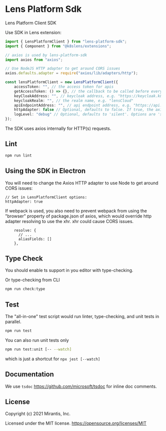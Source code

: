 # Lens Platform Sdk

Lens Platform Client SDK

Use SDK in Lens extension:

```ts
import { LensPlatformClient } from "lens-platform-sdk";
import { Component } from "@k8slens/extensions";

// axios is used by lens-platform-sdk
import axios from "axios";

// Use NodeJS HTTP adapter to get around CORS issues
axios.defaults.adapter = require("axios/lib/adapters/http");

const lensPlatformClient = new LensPlatformClient({
    accessToken: "", // the access token for apis
    getAccessToken: () => {}, // the callback to be called before every request, useful if the access token needs to be renew often.
    keyCloakAddress: "", // keycloak address, e.g. "https://keycloak.k8slens.dev"
    keycloakRealm: "", // the realm name, e.g. "lensCloud" 
    apiEndpointAddress: "", // api endpoint address, e.g. "https://api.k8slens.dev"
    httpAdapter: false // Optional, defaults to false. If true, the axios HTTP adapter is used instead of xhr
    logLevel: "debug" // Optional, defaults to 'silent'. Options are 'silent' | 'debug' | 'error'
});
```

The SDK uses axios internally for HTTP(s) requests.

## Lint

```bash
npm run lint
```

## Using the SDK in Electron

You will need to change the Axios HTTP adapter to use Node to get around CORS issues:
```
// Set in LensPlatformClient options:
httpAdapter: true
```

If webpack is used, you also need to prevent webpack from using the "browser" property of package.json of axios, which would override http adapter resolving to use the xhr. xhr could cause CORS issues.

```
    resolve: {
      // ...
      aliasFields: []
    },
```

## Type Check

You should enable ts support in you editor with type-checking.

Or type-checking from CLI

```bash
npm run check:type
```

## Test

The "all-in-one" test script would run linter, type-checking, and unit tests in parallel.

```bash
npm run test
```

You can also run unit tests only

```bash
npm run test:unit [-- --watch]
```

which is just a shortcut for `npx jest [--watch]`

## Documentation

We use `tsdoc` <https://github.com/microsoft/tsdoc> for inline doc comments.

## License

Copyright (c) 2021 Mirantis, Inc.

Licensed under the MIT license.
<https://opensource.org/licenses/MIT>

